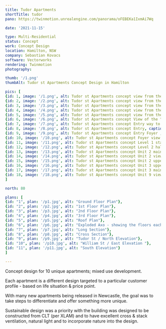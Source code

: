 ```yaml
---
title: Tudor Apartments
shortTitle: tudor
pano: https://twinmotion.unrealengine.com/panorama/oFEBEKa1IxmAi7Wq

date: '2021-11-15'

type: Multi-Residential
status: Concept
work: Concept Design
location: Hamilton, NSW
company: Sebastian Kovacs
software: Vectorworks
rendering: Twinmotion
photography: 

thumb: '/1.png'
thumbAlt: Tudor st Apartments Concept Design in Hamilton

pics: [
{id: 1, image: '/1.png', alt: Tudor st Apartments concept view from the North East , caption: Tudor St view from the North East},
{id: 2, image: '/2.png', alt: Tudor st Apartments concept view from the East , caption: Tudor St view from the East},
{id: 3, image: '/3.png', alt: Tudor st Apartments concept view from the North , caption: William St view from the North},
{id: 4, image: '/4.png', alt: Tudor st Apartments concept view from the West , caption: Tudor St view from the West},
{id: 5, image: '/5.png', alt: Tudor st Apartments concept view from the South , caption: William St view from the South},
{id: 6, image: '/6.png', alt: Tudor st Apartments concept View of the "townhouse" section, caption: Tudor st Apartments concept view of the "townhouse" section },
{id: 7, image: '/7.png', alt: Tudor st Apartments concept Entry way to residential apartments foyer, caption: Residential street entry - the fully glazed circulation space separates the "apartment" section from the "townhouse" section},
{id: 8, image: '/8.png', alt: Tudor st Apartments concept Entry, caption: Entry way into the foyer},
{id: 9, image: '/9.png', alt: Tudor st Apartments concept Entry Foyer , caption: "Foyer lift, glass sliding door into the garage and bike storage access to the right"},
{id: 10, image: '/10.png', alt: Tudor st Apartments concept Foyer view to William St, caption: Foyer with lift and stair circulation look towards William St},
{id: 11, image: '/11.png', alt: Tudor st Apartments concept Level 1 stair circulation and sitting area , caption: Level 1 stair circulation and sitting area},
{id: 12, image: '/12.png', alt: Tudor st Apartments concept Level 2 hall way to apartments , caption: "Level 2 hall way to apartments, terrace gardens are on the left - looking towards the lift & stairs"},
{id: 13, image: '/13.png', alt: Tudor st Apartments concept Unit 2 main level living area , caption: Unit 2 main level living area},
{id: 14, image: '/14.png', alt: Tudor st Apartments concept Unit 2 view of double height loft apartment design, caption: "Unit 2 - units 2, 6 & 7 are loft apartments and features double height raked ceilings" },
{id: 15, image: '/15.png', alt: Tudor st Apartments concept Unit 2 upper level bedroom , caption: Unit 2 upper level bedroom},
{id: 16, image: '/16.png', alt: Tudor st Apartments concept Unit 3 upper level bedroom , caption: Unit 3 upper level bedroom},
{id: 17, image: '/17.png', alt: Tudor st Apartments concept Unit 3 main level lounge room , caption: Unit 3 main level lounge room},
{id: 18, image: '/18.png', alt: Tudor st Apartments concept Unit 9 view of the lounge and kitchen , caption: Unit 9 view of the lounge and kitchen}
]

north: 80

plans: [
{id: "1", plan: '/p1.jpg', alt: "Ground Floor Plan"},
{id: "2", plan: '/p2.jpg', alt: "1st Floor Plan"},
{id: "3", plan: '/p3.jpg', alt: "2nd Floor Plan"},
{id: "4", plan: '/p4.jpg', alt: "3rd Floor Plan"},
{id: "5", plan: '/p5.jpg', alt: "Roof Plan"},
{id: "6", plan: '/p6.jpg', alt: "Exploded Axo - showing the floors each unit spans"},
{id: "7", plan: '/p7.jpg', alt: "Long Section"},
{id: "8", plan: '/p8.jpg', alt: "Cross Section"},
{id: "9", plan: '/p9.jpg', alt: "Tudor St / North Elevation"},
{id: "10", plan: '/p10.jpg', alt: "William St / East Elevation "},
{id: "11", plan: '/p11.jpg', alt: "South Elevation"}
]

---
```

Concept design for 10 unique apartments; mixed use development.

Each apartment is a different design targeted to a particular customer profile - based on life situation & price point.

With many new apartments being released in Newcastle, the goal was to take steps to differentiate and offer something more unique. 

Sustainable design was a priority with the building was designed to be constructed from CLT (per XLAM) and to have excellent cross & stack ventilation, natural light and to incorporate nature into the design.